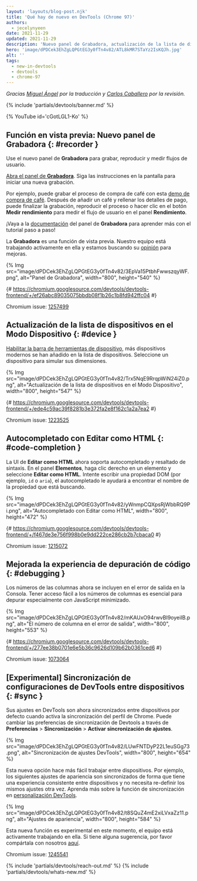 ```yaml
---
layout: 'layouts/blog-post.njk'
title: 'Qué hay de nuevo en DevTools (Chrome 97)'
authors:
  - jecelynyeen
date: 2021-11-29
updated: 2021-11-29
description: 'Nuevo panel de Grabadora, actualización de la lista de dispositivos en el Modo Dispositivo y más.'
hero: 'image/dPDCek3EhZgLQPGtEG3y0fTn4v82/ATL8kMR7STaYz2IsKQJh.jpg'
alt: ''
tags:
  - new-in-devtools
  - devtools
  - chrome-97
---
```


<!-- start: translation instructions -->
<!-- 1. Remove the "draft: true" tag above when submitting PR -->
<!-- 2. Provide translations under each of the English commented original content -->
<!-- 3. Translate the "description" tag above -->
<!-- 4. Translate all the <img> alt text -->
<!-- 5. Update the whats-new.md file -->
<!-- end: translation instructions -->

_Gracias [Miguel Ángel](https://midu.dev) por la traducción y [Carlos Caballero](https://carloscaballero.io) por la revisión._

{% include 'partials/devtools/banner.md' %}

{% YouTube id='cGotLGL1-Ko' %}

<!-- ## Preview feature: New Recorder panel {: #recorder } -->

## Función en vista previa: Nuevo panel de Grabadora {: #recorder }

<!-- Use the new **Recorder** panel to record, replay and measure user flows.  -->

Use el nuevo panel de **Grabadora** para grabar, reproducir y medir flujos de usuario.

<!-- [Open the **Recorder** panel](/docs/devtools/recorder/#open). Follow the instructions on screen to start a new recording.  -->

[Abra el panel de **Grabadora**](/docs/devtools/recorder/#open). Siga las instrucciones en la pantalla para iniciar una nueva grabación.

<!-- For example, you can record the coffee checkout process with this [coffee ordering demo](https://coffee-cart.netlify.app/) application. After adding a coffee and filling out payment details, you can end the recording, replay the process or click on the **Measure performance** button to measure the user flow in the **Performance** panel. -->

Por ejemplo, puede grabar el proceso de compra de café con esta [demo de compra de café](https://coffee-cart.netlify.app/). Después de añadir un café y rellenar los detalles de pago, puede finalizar la grabación, reproducir el proceso o hacer clic en el botón **Medir rendimiento** para medir el flujo de usuario en el panel **Rendimiento**.

<!-- Go to the **Recorder** panel [documentation](/docs/devtools/recorder/) to learn more with the step-by-step tutorial! -->

¡Vaya a la [documentación](/docs/devtools/recorder/) del panel de **Grabadora** para aprender más con el tutorial paso a paso!

<!-- The **Recorder** panel is a preview feature. Our team is still actively working on it and we are looking for your [feedback](https://goo.gle/recorder-feedback) for further enhancements. -->

La **Grabadora** es una función de vista previa. Nuestro equipo está trabajando activamente en ella y estamos buscando su [opinión](https://goo.gle/recorder-feedback) para mejoras.

{% Img src="image/dPDCek3EhZgLQPGtEG3y0fTn4v82/3EpVa15PtbhFwwszqyWF.png", alt="Panel de Grabadora", width="800", height="540" %}

{# https://chromium.googlesource.com/devtools/devtools-frontend/+/ef26abc89035075bbdb08f1b26c1b8fd942ffc04 #}

Chromium issue: [1257499](https://crbug.com/1257499)

<!-- ## Refresh device list in Device Mode {: #device } -->

## Actualización de la lista de dispositivos en el Modo Dispositivo {: #device }

<!-- [Enabling the Device Toolbar](/docs/devtools/device-mode#viewport), more modern devices are now added in the device list. Select a device to simulate its dimensions. -->

[Habilitar la barra de herramientas de dispositivo](/docs/devtools/device-mode#viewport), más dispositivos modernos se han añadido en la lista de dispositivos. Seleccione un dispositivo para simular sus dimensiones.

{% Img src="image/dPDCek3EhZgLQPGtEG3y0fTn4v82/Trx5NqE9RrqpWiN24iZ0.png", alt="Actualización de la lista de dispositivos en el Modo Dispositivo", width="800", height="547" %}

{# https://chromium.googlesource.com/devtools/devtools-frontend/+/ede4c59ac39f8281b3e372fa2e8f162c1a2a7ea2 #}

Chromium issue: [1223525](https://crbug.com/1223525)

<!-- ## Autocomplete with Edit as HTML {: #code-completion } -->

## Autocompletado con Editar como HTML {: #code-completion }

<!-- The **Edit as HTML** UI now supports autocomplete and syntax highlights. In the **Elements** panel, right click on an element, and select  **Edit as HTML**. Try typing a DOM property (e.g. `id`, `aria`), the autocomplete should help you find the property name you're looking for. -->

La UI de **Editar como HTML** ahora soporta autocompletado y resaltado de sintaxis. En el panel **Elementos**, haga clic derecho en un elemento y seleccione **Editar como HTML**. Intente escribir una propiedad DOM (por ejemplo, `id` o `aria`), el autocompletado le ayudará a encontrar el nombre de la propiedad que está buscando.

{% Img src="image/dPDCek3EhZgLQPGtEG3y0fTn4v82/yWnmpCQXpsRjWbbRQ9Pi.png", alt="Autocompletado con Editar como HTML", width="800", height="472" %}

{# https://chromium.googlesource.com/devtools/devtools-frontend/+/f467de3e756f998b0e9dd222ce286cb2b7cbaca0 #}

Chromium issue: [1215072](https://crbug.com/1215072)

<!-- ## Improved code debugging experience {: #debugging } -->

## Mejorada la experiencia de depuración de código {: #debugging }

<!-- Column numbers are now included in the output error in the Console. Having easy access to the column number is essential for debugging especially with minified JavaScript. -->

Los números de las columnas ahora se incluyen en el error de salida en la Consola. Tener acceso fácil a los números de columnas es esencial para depurar especialmente con JavaScript minimizado.

{% Img src="image/dPDCek3EhZgLQPGtEG3y0fTn4v82/mKAUxO94rwvBI9oyeiIB.png", alt="El número de columna en el error de salida", width="800", height="553" %}

{# https://chromium.googlesource.com/devtools/devtools-frontend/+/277ee38b0701e6e5b36c9626d109b62b0361ced6 #}

Chromium issue: [1073064](https://crbug.com/1073064)

<!-- ## [Experimental] Syncing DevTools settings across devices {: #sync } -->

## [Experimental] Sincronización de configuraciones de DevTools entre dispositivos {: #sync }

<!-- Your DevTools settings are now synced across devices by default when you turn on Chrome profile sync. You can change the DevTools sync settings via **Settings** > **Sync** > **Enable settings sync**.  -->

Sus ajustes en DevTools son ahora sincronizados entre dispositivos por defecto cuando activa la sincronización del perfil de Chrome. Puede cambiar las preferencias de sincronización de Devtools a través de **Preferencias** > **Sincronización** > **Activar sincronización de ajustes**.

{% Img src="image/dPDCek3EhZgLQPGtEG3y0fTn4v82/LUwFNTDyP22L1euSGg73.png", alt="Sincronización de ajustes DevTools", width="800", height="654" %}

<!-- This new setting makes it easier for you to work across devices. For example, the following appearance settings are synced so you have a consistent experience across devices and don’t need to re-define the same settings again. Learn more about the sync feature in [DevTools customization](/docs/devtools/customize/). -->

Esta nueva opción hace más fácil trabajar entre dispositivos. Por ejemplo, los siguientes ajustes de apariencia son sincronizados de forma que tiene una experiencia consistente entre dispositivos y no necesita re-definir los mismos ajustes otra vez. Aprenda más sobre la función de sincronización en [personalización DevTools](/docs/devtools/customize/).

{% Img src="image/dPDCek3EhZgLQPGtEG3y0fTn4v82/t8SQuZ4mE2xiLVxaZz11.png", alt="Ajustes de apariencia", width="800", height="584" %}

<!-- This feature is experimental at the moment, the team is still actively working on it. If you have any feedback, ple-ase share with us [here](https://crbug.com/1245541). -->

Esta nueva función es experimental en este momento, el equipo está activamente trabajando en ella. Si tiene alguna sugerencia, por favor compártala con nosotros [aquí](https://crbug.com/1245541).

Chromium issue: [1245541](https://crbug.com/1245541)

{% include 'partials/devtools/reach-out.md' %}
{% include 'partials/devtools/whats-new.md' %}
